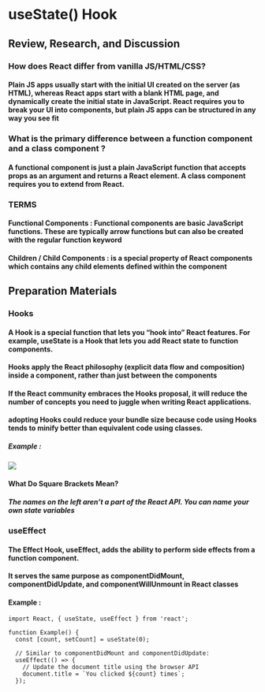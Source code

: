 # useState() Hook

## Review, Research, and Discussion
### How does React differ from vanilla JS/HTML/CSS? 
#### Plain JS apps usually start with the initial UI created on the server (as HTML), whereas React apps start with a blank HTML page, and dynamically create the initial state in JavaScript. React requires you to break your UI into components, but plain JS apps can be structured in any way you see fit

### What is the primary difference between a function component and a class component ?
#### A functional component is just a plain JavaScript function that accepts props as an argument and returns a React element. A class component requires you to extend from React.


### TERMS
#### Functional Components : Functional components are basic JavaScript functions. These are typically arrow functions but can also be created with the regular function keyword
#### Children / Child Components :  is a special property of React components which contains any child elements defined within the component

## Preparation Materials

### Hooks
#### A Hook is a special function that lets you “hook into” React features. For example, useState is a Hook that lets you add React state to function components.
#### Hooks apply the React philosophy (explicit data flow and composition) inside a component, rather than just between the components
#### If the React community embraces the Hooks proposal, it will reduce the number of concepts you need to juggle when writing React applications.
#### adopting Hooks could reduce your bundle size because code using Hooks tends to minify better than equivalent code using classes. 

##### Example :
![](https://miro.medium.com/max/700/1*9QhpwSGTKM-c8sc4UNcxqA.png)

####  What Do Square Brackets Mean?
##### The names on the left aren’t a part of the React API. You can name your own state variables

### useEffect
#### The Effect Hook, useEffect, adds the ability to perform side effects from a function component.
#### It serves the same purpose as componentDidMount, componentDidUpdate, and componentWillUnmount in React classes

#### Example : 

```
import React, { useState, useEffect } from 'react';

function Example() {
  const [count, setCount] = useState(0);

  // Similar to componentDidMount and componentDidUpdate:
  useEffect(() => {
    // Update the document title using the browser API
    document.title = `You clicked ${count} times`;
  });
```

